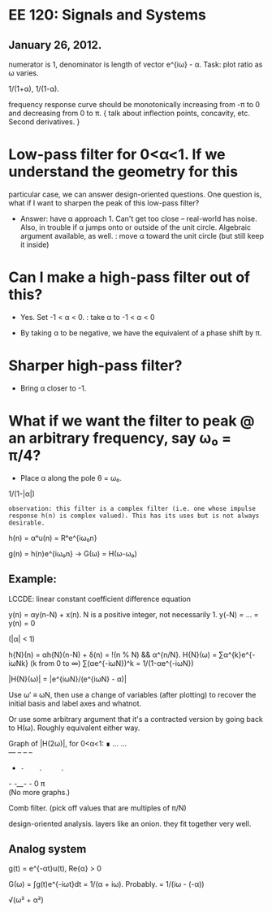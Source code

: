 EE 120: Signals and Systems
===========================
January 26, 2012.
-----------------

numerator is 1, denominator is length of vector e^{iω} - α. Task: plot
ratio as ω varies.

1/(1+α), 1/(1-α).

frequency response curve should be monotonically increasing from -π to
0 and decreasing from 0 to π. { talk about inflection points,
concavity, etc. Second derivatives. }

# Low-pass filter for 0<α<1. If we understand the geometry for this
  particular case, we can answer design-oriented questions. One
  question is, what if I want to sharpen the peak of this low-pass
  filter?

  * Answer: have α approach 1. Can't get too close – real-world has
    noise. Also, in trouble if α jumps onto or outside of the unit
    circle. Algebraic argument available, as well.
	: move α toward the unit circle (but still keep it inside)

# Can I make a high-pass filter out of this?

  * Yes. Set -1 < α < 0.
    : take α to -1 < α < 0

  * By taking α to be negative, we have the equivalent of a phase
    shift by π.

# Sharper high-pass filter?

  * Bring α closer to -1.

# What if we want the filter to peak @ an arbitrary frequency, say ω₀ = π/4?

  * Place α along the pole θ = ω₀.

  1/(1-|α|)

	observation: this filter is a complex filter (i.e. one whose impulse
	response h(n) is complex valued). This has its uses but is not always
	desirable.

  h(n) = αⁿu(n) = Rⁿe^{iω₀n}

  g(n) = h(n)e^{iω₀n} → G(ω) = H(ω-ω₀)

Example:
--------
LCCDE: linear constant coefficient difference equation

y(n) = αy(n-N) + x(n). N is a positive integer, not necessarily 1.
y(-N) = ... = y(n) = 0

(|α| < 1)

h{N}(n) = αh{N}(n-N) + δ(n) = !(n % N) && α^{n/N}.
H{N}(ω) = ∑α^{k}e^{-iωNk} (k from 0 to ∞)
  ∑(αe^{-iωN})^k = 1/(1-αe^{-iωN})

|H{N}(ω)| = |e^{iωN}/(e^{iωN} - α)|

Use ω′ ≡ ωN, then use a change of variables (after plotting) to
recover the initial basis and label axes and whatnot.

Or use some arbitrary argument that it's a contracted version by going
back to H(ω). Roughly equivalent either way.

Graph of |H(2ω)|, for 0<α<1:
∎   ...        ...    
   —   –      –   –   
  -     -    .     .  
_-       -__-       -_
     0          π     
(No more graphs.)

Comb filter. (pick off values that are multiples of π/N)

design-oriented analysis. layers like an onion. they fit together very
well.

Analog system
-------------
g(t) = e^{-αt}u(t), Re{α} > 0

G(ω) = ∫g(t)e^{-iωt}dt
     = 1/(α + iω). Probably.
	 = 1/(iω - (-α))

√(ω² + α²)
